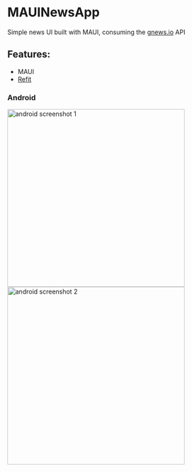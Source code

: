 # MAUINewsApp

Simple news UI built with MAUI, consuming the [gnews.io](https://gnews.io/) API

## Features:
* MAUI
* [Refit](https://github.com/reactiveui/refit)

### Android

<div>
<img src="https://res.cloudinary.com/dvupfwoil/image/upload/v1665011079/PortfolioImages/Mobile/MAUINews/Screenshot_1665010710_zg3nlk.png" alt="android screenshot 1" height="400">
<img src="https://res.cloudinary.com/dvupfwoil/image/upload/v1665011083/PortfolioImages/Mobile/MAUINews/Screenshot_1665010738_e9nf8y.png" alt="android screenshot 2" height="400">
</div>
